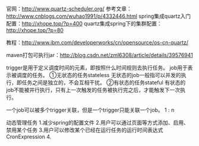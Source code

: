 官网：http://www.quartz-scheduler.org/
参考文章：http://www.cnblogs.com/wuhao1991/p/4332446.html
spring集成quartz入门配置：http://xhope.top/?p=400
quartz集成spring下的集群配置：http://xhope.top/?p=80

教程：http://www.ibm.com/developerworks/cn/opensource/os-cn-quartz/

maven打包可执行jar：http://blog.csdn.net/zml6308/article/details/39576941

trigger是用于定义调度时间的元素，即按照什么时间规则去执行任务。
job用于表示被调度的任务。
	①无状态的任务stateless
	无状态的job一般指可以并发的执行，即任务之间是独立的，不会互相干扰。
	②有状态的任务stateful
	有状态的 job不能被并行执行，只有上一次触发的任务被执行完之后，才能触发下一次执行。
	
一个job可以被多个trigger关联，但是一个trigger只能关联一个job。
1 : n


动态管理任务
1.减少spring的配置文件
2.用户可以通过页面等方式添加、启用、禁用某个任务
3.用户可以修改某个已经在运行任务的运行时间表达式CronExpression
4.


















